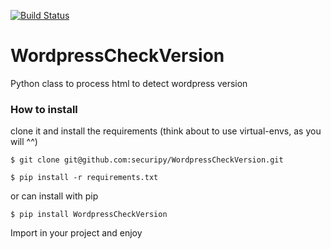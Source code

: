 [![Build Status](https://travis-ci.org/securipy/WordpressCheckVersion.svg?branch=master)](https://travis-ci.org/securipy/WordpressCheckVersion)

# WordpressCheckVersion
Python class to process html to detect wordpress version

### How to install

clone it and install the requirements (think about to use virtual-envs, as you will ^^)

```
$ git clone git@github.com:securipy/WordpressCheckVersion.git

$ pip install -r requirements.txt

```
or can install with pip

```
$ pip install WordpressCheckVersion
```


Import in your project and enjoy
